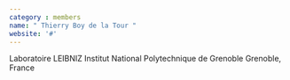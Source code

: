 ```yaml
---
category : members
name: " Thierry Boy de la Tour " 
website: '#'
---
```

Laboratoire LEIBNIZ
Institut National Polytechnique de Grenoble
Grenoble, France


